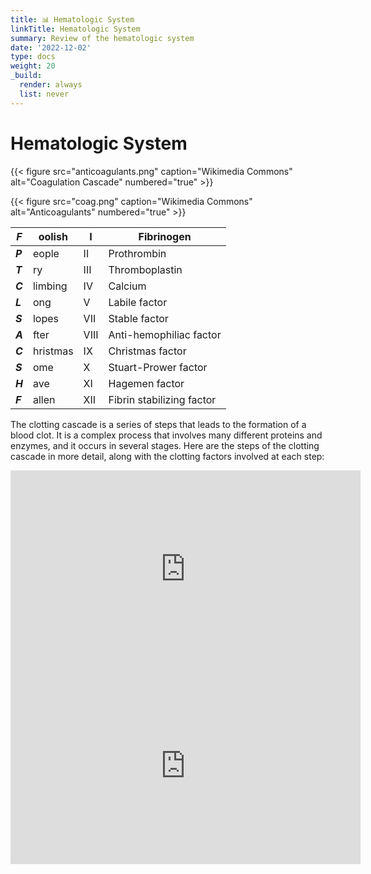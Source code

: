 ```yaml
---
title: 📊 Hematologic System
linkTitle: Hematologic System
summary: Review of the hematologic system
date: '2022-12-02'
type: docs
weight: 20
_build:
  render: always
  list: never
---
```


# Hematologic System


{{< figure src="anticoagulants.png" caption="Wikimedia Commons" alt="Coagulation Cascade" numbered="true" >}}


{{< figure src="coag.png" caption="Wikimedia Commons" alt="Anticoagulants" numbered="true" >}}

|***F*** |oolish   | I    | Fibrinogen | 
|--------|---------|-------|----------------|
|***P*** |eople    | II   | Prothrombin  |
|***T*** |ry       | III  | Thromboplastin | 
|***C*** |limbing  | IV   | Calcium  |
|***L*** |ong      | V    | Labile factor |  
|***S*** |lopes    | VII  | Stable factor  |
|***A*** |fter     | VIII | Anti-hemophiliac factor | 
|***C*** |hristmas | IX   | Christmas factor  |
|***S*** |ome      | X    |  Stuart-Prower factor | 
|***H*** |ave      | XI   | Hagemen factor  |
|***F*** |allen    | XII  | Fibrin stabilizing factor | 

The clotting cascade is a series of steps that leads to the formation of a blood clot. It is a complex process that involves many different proteins and enzymes, and it occurs in several stages. Here are the steps of the clotting cascade in more detail, along with the clotting factors involved at each step:


   <iframe width="560" height="315" src="https://www.youtube-nocookie.com/embed/R8JMfbYW2p4" title="YouTube video player" frameborder="0" allow="accelerometer; autoplay; clipboard-write; encrypted-media; gyroscope; picture-in-picture; web-share" allowfullscreen></iframe>


   <iframe width="560" height="315" src="https://www.youtube-nocookie.com/embed/cy3a__OOa2M" title="YouTube video player" frameborder="0" allow="accelerometer; autoplay; clipboard-write; encrypted-media; gyroscope; picture-in-picture; web-share" allowfullscreen></iframe>